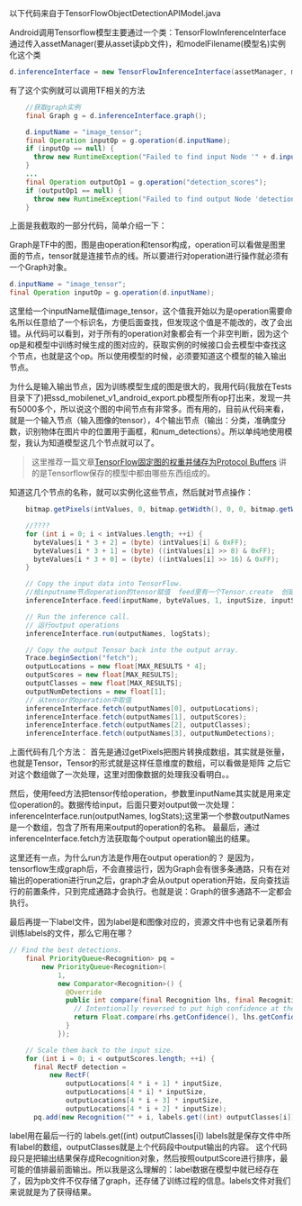 以下代码来自于TensorFlowObjectDetectionAPIModel.java

Android调用Tensorflow模型主要通过一个类：TensorFlowInferenceInterface
通过传入assetManager(要从asset读pb文件)，和modelFilename(模型名)实例化这个类

```java
d.inferenceInterface = new TensorFlowInferenceInterface(assetManager, modelFilename);
```

有了这个实例就可以调用TF相关的方法

```java
	//获取graph实例
    final Graph g = d.inferenceInterface.graph();

    d.inputName = "image_tensor";
    final Operation inputOp = g.operation(d.inputName);
    if (inputOp == null) {
      throw new RuntimeException("Failed to find input Node '" + d.inputName + "'");
    }
    ...
    final Operation outputOp1 = g.operation("detection_scores");
    if (outputOp1 == null) {
      throw new RuntimeException("Failed to find output Node 'detection_scores'");
    }

```

上面是我截取的一部分代码，简单介绍一下：

Graph是TF中的图，图是由operation和tensor构成，operation可以看做是图里面的节点，tensor就是连接节点的线。所以要进行对operation进行操作就必须有一个Graph对象。

```java
d.inputName = "image_tensor";
final Operation inputOp = g.operation(d.inputName);
```

这里给一个inputName赋值image_tensor，这个值我开始以为是operation需要命名所以任意给了一个标识名，方便后面查找，但发现这个值是不能改的，改了会出错。从代码可以看到，对于所有的operation对象都会有一个非空判断，因为这个op是和模型中训练时候生成的图对应的，获取实例的时候接口会去模型中查找这个节点，也就是这个op。所以使用模型的时候，必须要知道这个模型的输入输出节点。

为什么是输入输出节点，因为训练模型生成的图是很大的，我用代码(我放在Tests目录下了)把ssd_mobilenet_v1_android_export.pb模型所有op打出来，发现一共有5000多个，所以说这个图的中间节点有非常多。而有用的，目前从代码来看，就是一个输入节点（输入图像的tensor），4个输出节点（输出：分类，准确度分数，识别物体在图片中的位置用于画框，和num_detections）。所以单纯地使用模型，我认为知道模型这几个节点就可以了。

> 这里推荐一篇文章[TensorFlow固定图的权重并储存为Protocol Buffers](https://www.ouyangsong.com/2017/05/23/tensorflow-freeze-model-protocolbuffers/)
讲的是Tensorflow保存的模型中都由哪些东西组成的。

知道这几个节点的名称，就可以实例化这些节点，然后就对节点操作：

```java
	bitmap.getPixels(intValues, 0, bitmap.getWidth(), 0, 0, bitmap.getWidth(), bitmap.getHeight());

    //????
    for (int i = 0; i < intValues.length; ++i) {
      byteValues[i * 3 + 2] = (byte) (intValues[i] & 0xFF);
      byteValues[i * 3 + 1] = (byte) ((intValues[i] >> 8) & 0xFF);
      byteValues[i * 3 + 0] = (byte) ((intValues[i] >> 16) & 0xFF);
    }

    // Copy the input data into TensorFlow.
    //给inputname节点operation的tensor赋值  feed里有一个Tensor.create  创建张量
    inferenceInterface.feed(inputName, byteValues, 1, inputSize, inputSize, 3);

    // Run the inference call.
    // 运行output operations
    inferenceInterface.run(outputNames, logStats);

    // Copy the output Tensor back into the output array.
    Trace.beginSection("fetch");
    outputLocations = new float[MAX_RESULTS * 4];
    outputScores = new float[MAX_RESULTS];
    outputClasses = new float[MAX_RESULTS];
    outputNumDetections = new float[1];
    // 从tensor的operation中取值
    inferenceInterface.fetch(outputNames[0], outputLocations);
    inferenceInterface.fetch(outputNames[1], outputScores);
    inferenceInterface.fetch(outputNames[2], outputClasses);
    inferenceInterface.fetch(outputNames[3], outputNumDetections);
```

上面代码有几个方法：
首先是通过getPixels把图片转换成数组，其实就是张量，也就是Tensor，Tensor的形式就是这样任意维度的数组，可以看做是矩阵
之后它对这个数组做了一次处理，这里对图像数据的处理我没看明白。。

然后，使用feed方法把tensor传给operation，参数里inputName其实就是用来定位operation的。数据传给input，后面只要对output做一次处理：inferenceInterface.run(outputNames, logStats);这里第一个参数outputNames是一个数组，包含了所有用来output的operation的名称。
最最后，通过inferenceInterface.fetch方法获取每个output operation输出的结果。

这里还有一点，为什么run方法是作用在output operation的？
是因为，tensorflow生成graph后，不会直接运行，因为Graph会有很多条通路，只有在对输出的operation进行run之后，graph才会从output operation开始，反向查找运行的前置条件，只到完成通路才会执行。也就是说：Graph的很多通路不一定都会执行。

最后再提一下label文件，因为label是和图像对应的，资源文件中也有记录着所有训练labels的文件，那么它用在哪？

```java
// Find the best detections.
    final PriorityQueue<Recognition> pq =
        new PriorityQueue<Recognition>(
            1,
            new Comparator<Recognition>() {
              @Override
              public int compare(final Recognition lhs, final Recognition rhs) {
                // Intentionally reversed to put high confidence at the head of the queue.
                return Float.compare(rhs.getConfidence(), lhs.getConfidence());
              }
            });

    // Scale them back to the input size.
    for (int i = 0; i < outputScores.length; ++i) {
      final RectF detection =
          new RectF(
              outputLocations[4 * i + 1] * inputSize,
              outputLocations[4 * i] * inputSize,
              outputLocations[4 * i + 3] * inputSize,
              outputLocations[4 * i + 2] * inputSize);
      pq.add(new Recognition("" + i, labels.get((int) outputClasses[i]), outputScores[i], detection));
```

label用在最后一行的 labels.get((int) outputClasses[i])
labels就是保存文件中所有label的数组，outputClasses就是上个代码段中output输出的内容。
这个代码段只是把输出结果保存成Recognition对象，然后按照outputScore进行排序，最可能的值排最前面输出。所以我是这么理解的：label数据在模型中就已经存在了，因为pb文件不仅存储了graph，还存储了训练过程的信息。labels文件对我们来说就是为了获得结果。


